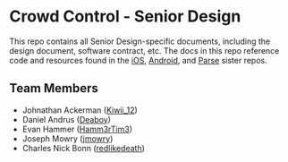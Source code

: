 # Crowd Control - Senior Design

This repo contains all Senior Design-specific documents, including the design
document, software contract, etc. The docs in this repo reference code and
resources found in the [iOS](https://github.com/Deaboy/CrowdControl-iOS),
[Android](https://github.com/Deaboy/CrowdControl-Android), and
[Parse](https://github.com/Deaboy/CrowdControl-Parse) sister repos.

## Team Members

- Johnathan Ackerman ([Kiwii_12](https://github.com/Kiwii12))
- Daniel Andrus ([Deaboy](https://github.com/Deaboy))
- Evan Hammer ([Hamm3rTim3](https://github.com/Hamm3rTim3))
- Joseph Mowry ([jmowry](https://github.com/jmowry))
- Charles Nick Bonn ([redlikedeath](https://github.com/redlikedeath))
